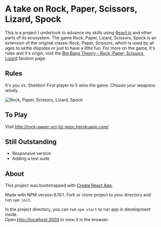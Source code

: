 # A take on Rock, Paper, Scissors, Lizard, Spock

This is a project I undertook to advance my skills using [React.js](https://reactjs.org/) and other parts of its ecosystem. The game Rock, Paper, Lizard, Scissors, Spock is an extension of the original classic Rock, Paper, Scissors, which is used by all ages to settle disputes or just to have a little fun. For more on the game, it's rules and it's origin, visit the [Big Bang Theory - Rock, Paper, Scissors, Lizard](https://bigbangtheory.fandom.com/wiki/Rock%2C_Paper%2C_Scissors%2C_Lizard%2C_Spock) fandom page.

## Rules
It's you vs. Sheldon! First player to 5 wins the game. Choose your weapons wisely.

![Rock, Paper, Scissors, Lizard, Spock](demo.gif)

## To Play 
Visit http://rock-paper-sci-liz-spoc.herokuapp.com/

## Still Outstanding
- Responsive version
- Adding a test suite

## About

This project was bootstrapped with [Create React App](https://github.com/facebook/create-react-app).

Made with NPM version 6.10.1.  Fork or clone project to your directory and run `npm init`.

In the project directory, you can run `npm start` to run app in development mode.<br>
Open [http://localhost:3000](http://localhost:3000) to view it in the browser.




